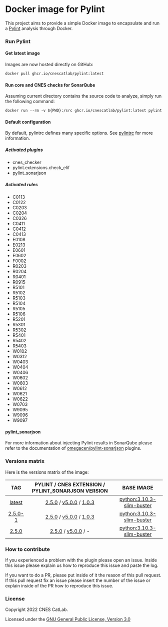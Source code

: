 # Docker image for Pylint

This project aims to provide a simple Docker image to encapsulate and run a [Pylint](https://pypi.org/project/pylint/) analysis through Docker.

### Run Pylint

#### Get latest image
Images are now hosted directly on GitHub:
```Dockerfile
docker pull ghcr.io/cnescatlab/pylint:latest
```

#### Run core and CNES checks for SonarQube
Assuming current directory contains the source code to analyze, simply run the following command:
```Dockerfile
docker run --rm -v ${PWD}:/src ghcr.io/cnescatlab/pylint:latest pylint --load-plugins=cnes_checker,pylint_sonarjson --output-format=sonarjson --sonar-rules=<rules> <module_name>
```

#### Default configuration
By default, pylintrc defines many specific options. See [pylintrc](https://github.com/omegacen/pylint-sonarjson/blob/master/pylintrc) for more information.

##### Activated plugins
- cnes_checker
- pylint.extensions.check_elif
- pylint_sonarjson

##### Activated rules
- C0113
- C0122
- C0203
- C0204
- C0326
- C0411
- C0412
- C0413
- E0108
- E0213
- E0601
- E0602
- F0002
- R0203
- R0204
- R0401
- R0915
- R5101
- R5102
- R5103
- R5104
- R5105
- R5106
- R5201
- R5301
- R5302
- R5401
- R5402
- R5403
- W0102
- W0312
- W0403
- W0404
- W0406
- W0602
- W0603
- W0612
- W0621
- W0622
- W0703
- W9095
- W9096
- W9097

#### pylint_sonarjson
For more information about injecting Pylint results in SonarQube please refer to the documentation of [omegacen/pylint-sonarjson](https://github.com/omegacen/pylint-sonarjson) plugins.

### Versions matrix
Here is the versions matrix of the image:

|                                    TAG                                             |         PYLINT / CNES EXTENSION / PYLINT_SONARJSON VERSION            |                        BASE IMAGE                      |
|:----------------------------------------------------------------------------------:|:----------------------------------------------------------:|:------------------------------------------------------:|
| [latest](https://github.com/cnescatlab/pylint/pkgs/container/cnescatlab/2.5.0-1)   | [2.5.0](https://github.com/PyCQA/pylint/releases/tag/2.5.0) / [v5.0.0](https://github.com/cnescatlab/cnes-pylint-extension/releases/tag/v5.0.0) / [1.0.3](https://pypi.org/project/pylint-sonarjson/) | [python:3.10.3-slim-buster](https://hub.docker.com/_/python) |
| [2.5.0-1](https://github.com/cnescatlab/pylint/pkgs/container/cnescatlab/2.5.0-1)  | [2.5.0](https://github.com/PyCQA/pylint/releases/tag/2.5.0) / [v5.0.0](https://github.com/cnescatlab/cnes-pylint-extension/releases/tag/v5.0.0) / [1.0.3](https://pypi.org/project/pylint-sonarjson/) | [python:3.10.3-slim-buster](https://hub.docker.com/_/python) |
|  [2.5.0](https://github.com/cnescatlab/pylint/pkgs/container/cnescatlab/2.5.0)     | [2.5.0](https://github.com/PyCQA/pylint/releases/tag/2.5.0) / [v5.0.0](https://github.com/cnescatlab/cnes-pylint-extension/releases/tag/v5.0.0) / - | [python:3.10.3-slim-buster](https://hub.docker.com/_/python) |

### How to contribute
If you experienced a problem with the plugin please open an issue. Inside this issue please explain us how to reproduce this issue and paste the log.

If you want to do a PR, please put inside of it the reason of this pull request. If this pull request fix an issue please insert the number of the issue or explain inside of the PR how to reproduce this issue.

### License
Copyright 2022 CNES CatLab.

Licensed under the [GNU General Public License, Version 3.0](https://www.gnu.org/licenses/gpl.txt)
